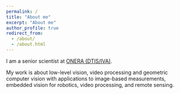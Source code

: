 ```yaml
---
permalink: /
title: "About me"
excerpt: "About me"
author_profile: true
redirect_from: 
  - /about/
  - /about.html
---
```

I am a senior scientist at [ONERA (DTIS/IVA)](https://www.onera.fr/).

My work is about low-level vision, video processing and geometric computer vision with applications to image-based measurements, embedded vision for robotics, video processing, and remote sensing.
 
